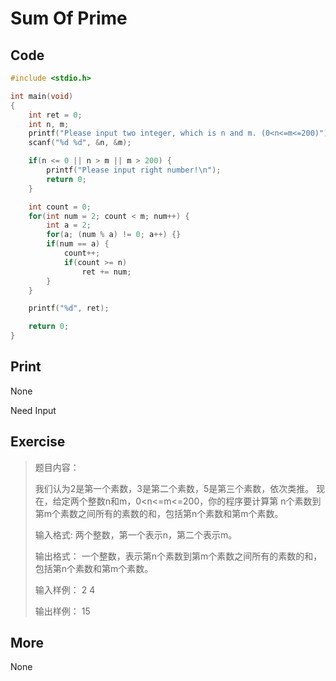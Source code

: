 # Sum Of Prime

## Code

```C
#include <stdio.h>

int main(void)
{
    int ret = 0;
    int n, m;
    printf("Please input two integer, which is n and m. (0<n<=m<=200)");
    scanf("%d %d", &n, &m);

    if(n <= 0 || n > m || m > 200) {
        printf("Please input right number!\n");
        return 0;
    }

    int count = 0;
    for(int num = 2; count < m; num++) {
        int a = 2;
        for(a; (num % a) != 0; a++) {}
        if(num == a) {
            count++;
            if(count >= n)
                ret += num;
        }
    }

    printf("%d", ret);

    return 0;
}
```

## Print

None

Need Input

## Exercise

> 题目内容： 
>
> 我们认为2是第一个素数，3是第二个素数，5是第三个素数，依次类推。 现在，给定两个整数n和m，0<n<=m<=200，你的程序要计算第 n个素数到第m个素数之间所有的素数的和，包括第n个素数和第m个素数。
>
> 输入格式: 两个整数，第一个表示n，第二个表示m。
>
> 输出格式： 一个整数，表示第n个素数到第m个素数之间所有的素数的和，包括第n个素数和第m个素数。
>
> 输入样例： 2 4
>
> 输出样例： 15

## More

None

